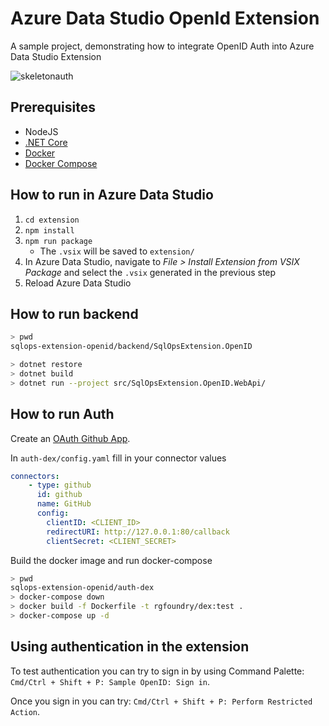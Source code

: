 # Azure Data Studio OpenId Extension

A sample project, demonstrating how to integrate OpenID Auth into Azure Data Studio Extension

![skeletonauth](https://user-images.githubusercontent.com/6816380/47018821-82af1780-d14d-11e8-98ab-8eb9e5f831ff.gif)

## Prerequisites

* NodeJS
* [.NET Core](https://www.microsoft.com/net/download)
* [Docker](https://www.docker.com/get-started)
* [Docker Compose](https://docs.docker.com/compose/install/)

## How to run in Azure Data Studio

1. `cd extension`
1. `npm install`
1. `npm run package`
    * The `.vsix` will be saved to `extension/`
1. In Azure Data Studio, navigate to _File > Install Extension from VSIX Package_ and select the `.vsix` generated in the previous step
1. Reload Azure Data Studio

## How to run backend

```bash
> pwd
sqlops-extension-openid/backend/SqlOpsExtension.OpenID

> dotnet restore
> dotnet build
> dotnet run --project src/SqlOpsExtension.OpenID.WebApi/
```

## How to run Auth

Create an [OAuth Github App](https://github.com/settings/developers).

In `auth-dex/config.yaml` fill in your connector values

```yaml
connectors:
    - type: github
      id: github
      name: GitHub
      config:
        clientID: <CLIENT_ID>
        redirectURI: http://127.0.0.1:80/callback
        clientSecret: <CLIENT_SECRET>

```

Build the docker image and run docker-compose

```bash
> pwd
sqlops-extension-openid/auth-dex
> docker-compose down
> docker build -f Dockerfile -t rgfoundry/dex:test .
> docker-compose up -d
```

## Using authentication in the extension

To test authentication you can try to sign in by using Command Palette: `Cmd/Ctrl + Shift + P: Sample OpenID: Sign in`.

Once you sign in you can try: `Cmd/Ctrl + Shift + P: Perform Restricted Action`.
